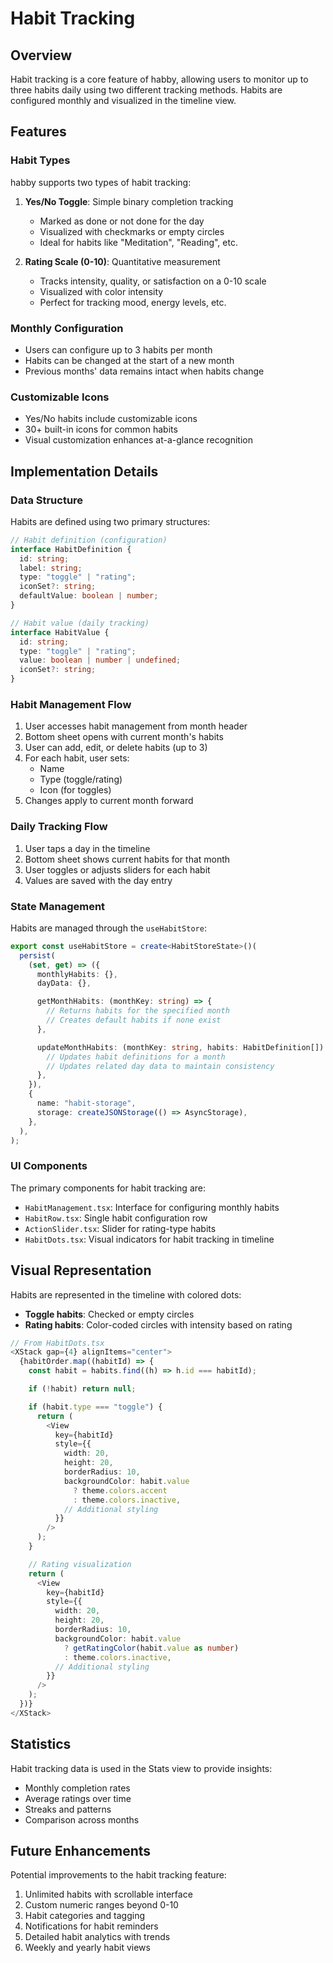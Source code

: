 # Habit Tracking

## Overview

Habit tracking is a core feature of habby, allowing users to monitor up to three habits daily using two different tracking methods. Habits are configured monthly and visualized in the timeline view.

## Features

### Habit Types

habby supports two types of habit tracking:

1. **Yes/No Toggle**: Simple binary completion tracking
   - Marked as done or not done for the day
   - Visualized with checkmarks or empty circles
   - Ideal for habits like "Meditation", "Reading", etc.

2. **Rating Scale (0-10)**: Quantitative measurement
   - Tracks intensity, quality, or satisfaction on a 0-10 scale
   - Visualized with color intensity
   - Perfect for tracking mood, energy levels, etc.

### Monthly Configuration

- Users can configure up to 3 habits per month
- Habits can be changed at the start of a new month
- Previous months' data remains intact when habits change

### Customizable Icons

- Yes/No habits include customizable icons
- 30+ built-in icons for common habits
- Visual customization enhances at-a-glance recognition

## Implementation Details

### Data Structure

Habits are defined using two primary structures:

```typescript
// Habit definition (configuration)
interface HabitDefinition {
  id: string;
  label: string;
  type: "toggle" | "rating";
  iconSet?: string;
  defaultValue: boolean | number;
}

// Habit value (daily tracking)
interface HabitValue {
  id: string;
  type: "toggle" | "rating";
  value: boolean | number | undefined;
  iconSet?: string;
}
```

### Habit Management Flow

1. User accesses habit management from month header
2. Bottom sheet opens with current month's habits
3. User can add, edit, or delete habits (up to 3)
4. For each habit, user sets:
   - Name
   - Type (toggle/rating)
   - Icon (for toggles)
5. Changes apply to current month forward

### Daily Tracking Flow

1. User taps a day in the timeline
2. Bottom sheet shows current habits for that month
3. User toggles or adjusts sliders for each habit
4. Values are saved with the day entry

### State Management

Habits are managed through the `useHabitStore`:

```typescript
export const useHabitStore = create<HabitStoreState>()(
  persist(
    (set, get) => ({
      monthlyHabits: {},
      dayData: {},

      getMonthHabits: (monthKey: string) => {
        // Returns habits for the specified month
        // Creates default habits if none exist
      },

      updateMonthHabits: (monthKey: string, habits: HabitDefinition[]) => {
        // Updates habit definitions for a month
        // Updates related day data to maintain consistency
      },
    }),
    {
      name: "habit-storage",
      storage: createJSONStorage(() => AsyncStorage),
    },
  ),
);
```

### UI Components

The primary components for habit tracking are:

- `HabitManagement.tsx`: Interface for configuring monthly habits
- `HabitRow.tsx`: Single habit configuration row
- `ActionSlider.tsx`: Slider for rating-type habits
- `HabitDots.tsx`: Visual indicators for habit tracking in timeline

## Visual Representation

Habits are represented in the timeline with colored dots:

- **Toggle habits**: Checked or empty circles
- **Rating habits**: Color-coded circles with intensity based on rating

```typescript
// From HabitDots.tsx
<XStack gap={4} alignItems="center">
  {habitOrder.map((habitId) => {
    const habit = habits.find((h) => h.id === habitId);

    if (!habit) return null;

    if (habit.type === "toggle") {
      return (
        <View
          key={habitId}
          style={{
            width: 20,
            height: 20,
            borderRadius: 10,
            backgroundColor: habit.value
              ? theme.colors.accent
              : theme.colors.inactive,
            // Additional styling
          }}
        />
      );
    }

    // Rating visualization
    return (
      <View
        key={habitId}
        style={{
          width: 20,
          height: 20,
          borderRadius: 10,
          backgroundColor: habit.value
            ? getRatingColor(habit.value as number)
            : theme.colors.inactive,
          // Additional styling
        }}
      />
    );
  })}
</XStack>
```

## Statistics

Habit tracking data is used in the Stats view to provide insights:

- Monthly completion rates
- Average ratings over time
- Streaks and patterns
- Comparison across months

## Future Enhancements

Potential improvements to the habit tracking feature:

1. Unlimited habits with scrollable interface
2. Custom numeric ranges beyond 0-10
3. Habit categories and tagging
4. Notifications for habit reminders
5. Detailed habit analytics with trends
6. Weekly and yearly habit views
